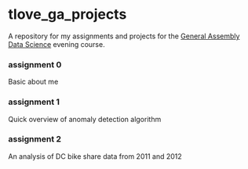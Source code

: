 # tlove_ga_projects

A repository for my assignments and projects for the [General Assembly Data Science](https://generalassemb.ly/education/data-science) evening course.

### assignment 0
Basic about me

### assignment 1
Quick overview of anomaly detection algorithm

### assignment 2
An analysis of DC bike share data from 2011 and 2012
